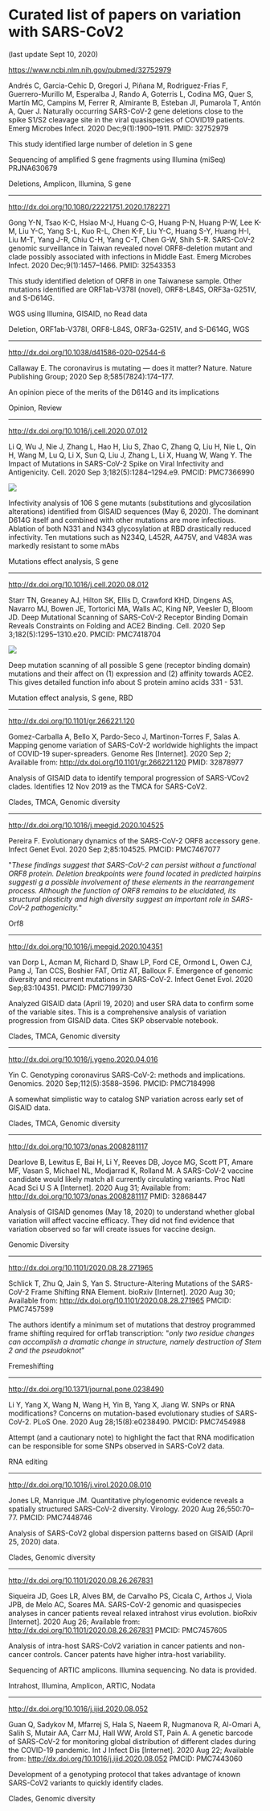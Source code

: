
# Curated list of papers on variation with SARS-CoV2

(last update Sept 10, 2020)

https://www.ncbi.nlm.nih.gov/pubmed/32752979

Andrés C, Garcia-Cehic D, Gregori J, Piñana M, Rodriguez-Frias F, Guerrero-Murillo M, Esperalba J, Rando A, Goterris L, Codina MG, Quer S, Martín MC, Campins M, Ferrer R, Almirante B, Esteban JI, Pumarola T, Antón A, Quer J. Naturally occurring SARS-CoV-2 gene deletions close to the spike S1/S2 cleavage site in the viral quasispecies of COVID19 patients. Emerg Microbes Infect. 2020 Dec;9(1):1900–1911. PMID: 32752979

This study identified large number of deletion in S gene

Sequencing of amplified S gene fragments using Illumina (miSeq) PRJNA630679

Deletions, Amplicon, Illumina, S gene


-----

http://dx.doi.org/10.1080/22221751.2020.1782271

Gong Y-N, Tsao K-C, Hsiao M-J, Huang C-G, Huang P-N, Huang P-W, Lee K-M, Liu Y-C, Yang S-L, Kuo R-L, Chen K-F, Liu Y-C, Huang S-Y, Huang H-I, Liu M-T, Yang J-R, Chiu C-H, Yang C-T, Chen G-W, Shih S-R. SARS-CoV-2 genomic surveillance in Taiwan revealed novel ORF8-deletion mutant and clade possibly associated with infections in Middle East. Emerg Microbes Infect. 2020 Dec;9(1):1457–1466. PMID: 32543353

This study identified deletion of ORF8 in one Taiwanese sample. Other mutations identified are ORF1ab-V378I (novel), ORF8-L84S, ORF3a-G251V, and S-D614G.

WGS using Illumina, GISAID, no Read data

Deletion, ORF1ab-V378I, ORF8-L84S, ORF3a-G251V, and S-D614G, WGS

------

http://dx.doi.org/10.1038/d41586-020-02544-6

Callaway E. The coronavirus is mutating — does it matter? Nature. Nature Publishing Group; 2020 Sep 8;585(7824):174–177.

An opinion piece of the merits of the D614G and its implications

Opinion, Review

-------

http://dx.doi.org/10.1016/j.cell.2020.07.012

Li Q, Wu J, Nie J, Zhang L, Hao H, Liu S, Zhao C, Zhang Q, Liu H, Nie L, Qin H, Wang M, Lu Q, Li X, Sun Q, Liu J, Zhang L, Li X, Huang W, Wang Y. The Impact of Mutations in SARS-CoV-2 Spike on Viral Infectivity and Antigenicity. Cell. 2020 Sep 3;182(5):1284–1294.e9. PMCID: PMC7366990

![](https://els-jbs-prod-cdn.jbs.elsevierhealth.com/cms/attachment/689a6d1a-07f1-44dc-9fb3-3644ad204a42/gr3.jpg)

Infectivity analysis of 106 S gene mutants (substitutions and glycosilation alterations) identified from GISAID sequences (May 6, 2020). The dominant D614G itself and combined with other
mutations are more infectious. Ablation of both N331 and N343 glycosylation at RBD
drastically reduced infectivity. Ten mutations such as N234Q, L452R, A475V, and V483A
was markedly resistant to some mAbs

Mutations effect analysis, S gene

--------

http://dx.doi.org/10.1016/j.cell.2020.08.012

Starr TN, Greaney AJ, Hilton SK, Ellis D, Crawford KHD, Dingens AS, Navarro MJ, Bowen JE, Tortorici MA, Walls AC, King NP, Veesler D, Bloom JD. Deep Mutational Scanning of SARS-CoV-2 Receptor Binding Domain Reveals Constraints on Folding and ACE2 Binding. Cell. 2020 Sep 3;182(5):1295–1310.e20. PMCID: PMC7418704

![](https://els-jbs-prod-cdn.jbs.elsevierhealth.com/cms/attachment/01b3c8e1-9343-4e0a-9f40-887cdd50f33e/gr3.jpg)

Deep mutation scanning of all possible S gene (receptor binding domain) mutations and their affect on (1) expression and (2) affinity towards ACE2. This gives detailed function info about S protein amino acids 331 - 531.

Mutation effect analysis, S gene, RBD

-------

http://dx.doi.org/10.1101/gr.266221.120

Gomez-Carballa A, Bello X, Pardo-Seco J, Martinon-Torres F, Salas A. Mapping genome variation of SARS-CoV-2 worldwide highlights the impact of COVID-19 super-spreaders. Genome Res [Internet]. 2020 Sep 2; Available from: http://dx.doi.org/10.1101/gr.266221.120 PMID: 32878977

Analysis of GISAID data to identify temporal progression of SARS-VCov2 clades. Identifies 12 Nov 2019 as the TMCA for SARS-CoV2.

Clades, TMCA, Genomic diversity

-------

http://dx.doi.org/10.1016/j.meegid.2020.104525

Pereira F. Evolutionary dynamics of the SARS-CoV-2 ORF8 accessory gene. Infect Genet Evol. 2020 Sep 2;85:104525. PMCID: PMC7467077

"*These findings suggest that SARS-CoV-2 can persist without a functional ORF8 protein. Deletion breakpoints were found located in predicted hairpins suggesti g a possible involvement of these elements in the rearrangement process. Although the function of ORF8 remains to be elucidated, its structural plasticity and high diversity suggest an important role in SARS-CoV-2 pathogenicity.*"


Orf8

-----

http://dx.doi.org/10.1016/j.meegid.2020.104351

van Dorp L, Acman M, Richard D, Shaw LP, Ford CE, Ormond L, Owen CJ, Pang J, Tan CCS, Boshier FAT, Ortiz AT, Balloux F. Emergence of genomic diversity and recurrent mutations in SARS-CoV-2. Infect Genet Evol. 2020 Sep;83:104351. PMCID: PMC7199730

Analyzed GISAID data (April 19, 2020) and user SRA data to confirm some of the variable sites. This is a comprehensive analysis of variation progression from GISAID data. Cites SKP observable notebook.

Clades, TMCA, Genomic diversity

------

http://dx.doi.org/10.1016/j.ygeno.2020.04.016

Yin C. Genotyping coronavirus SARS-CoV-2: methods and implications. Genomics. 2020 Sep;112(5):3588–3596. PMCID: PMC7184998

A somewhat simplistic way to catalog SNP variation across early set of GISAID data.

Clades, TMCA, Genomic diversity

------

http://dx.doi.org/10.1073/pnas.2008281117

Dearlove B, Lewitus E, Bai H, Li Y, Reeves DB, Joyce MG, Scott PT, Amare MF, Vasan S, Michael NL, Modjarrad K, Rolland M. A SARS-CoV-2 vaccine candidate would likely match all currently circulating variants. Proc Natl Acad Sci U S A [Internet]. 2020 Aug 31; Available from: http://dx.doi.org/10.1073/pnas.2008281117 PMID: 32868447

Analysis of GISAID genomes (May 18, 2020) to understand whether global variation will affect vaccine efficacy. They did not find evidence that variation observed so far will create issues for vaccine design.

Genomic Diversity

-------

http://dx.doi.org/10.1101/2020.08.28.271965

Schlick T, Zhu Q, Jain S, Yan S. Structure-Altering Mutations of the SARS-CoV-2 Frame Shifting RNA Element. bioRxiv [Internet]. 2020 Aug 30; Available from: http://dx.doi.org/10.1101/2020.08.28.271965 PMCID: PMC7457599

The authors identify a minimum set of mutations that destroy programmed frame shifting required for orf1ab transcription: "*only two residue changes can accomplish a dramatic change in structure, namely destruction of Stem 2 and the pseudoknot*"

Fremeshifting

---------

http://dx.doi.org/10.1371/journal.pone.0238490

Li Y, Yang X, Wang N, Wang H, Yin B, Yang X, Jiang W. SNPs or RNA modifications? Concerns on mutation-based evolutionary studies of SARS-CoV-2. PLoS One. 2020 Aug 28;15(8):e0238490. PMCID: PMC7454988

Attempt (and a cautionary note) to highlight the fact that RNA modification can be responsible for some SNPs observed in SARS-CoV2 data.

RNA editing

-------

http://dx.doi.org/10.1016/j.virol.2020.08.010

Jones LR, Manrique JM. Quantitative phylogenomic evidence reveals a spatially structured SARS-CoV-2 diversity. Virology. 2020 Aug 26;550:70–77. PMCID: PMC7448746

Analysis of SARS-CoV2 global dispersion patterns based on GISAID (April 25, 2020) data.

Clades, Genomic diversity

-------

http://dx.doi.org/10.1101/2020.08.26.267831

Siqueira JD, Goes LR, Alves BM, de Carvalho PS, Cicala C, Arthos J, Viola JPB, de Melo AC, Soares MA. SARS-CoV-2 genomic and quasispecies analyses in cancer patients reveal relaxed intrahost virus evolution. bioRxiv [Internet]. 2020 Aug 26; Available from: http://dx.doi.org/10.1101/2020.08.26.267831 PMCID: PMC7457605

Analysis of intra-host SARS-CoV2 variation in cancer patients and non-cancer controls. Cancer patents have higher intra-host variability. 

Sequencing of ARTIC amplicons. Illumina sequencing. No data is provided.

Intrahost, Illumina, Amplicon, ARTIC, Nodata

------

http://dx.doi.org/10.1016/j.ijid.2020.08.052

Guan Q, Sadykov M, Mfarrej S, Hala S, Naeem R, Nugmanova R, Al-Omari A, Salih S, Mutair AA, Carr MJ, Hall WW, Arold ST, Pain A. A genetic barcode of SARS-CoV-2 for monitoring global distribution of different clades during the COVID-19 pandemic. Int J Infect Dis [Internet]. 2020 Aug 22; Available from: http://dx.doi.org/10.1016/j.ijid.2020.08.052 PMCID: PMC7443060

Development of a genotyping protocol that takes advantage of known SARS-CoV2 variants to quickly identify clades. 


Clades, Genomic diversity





